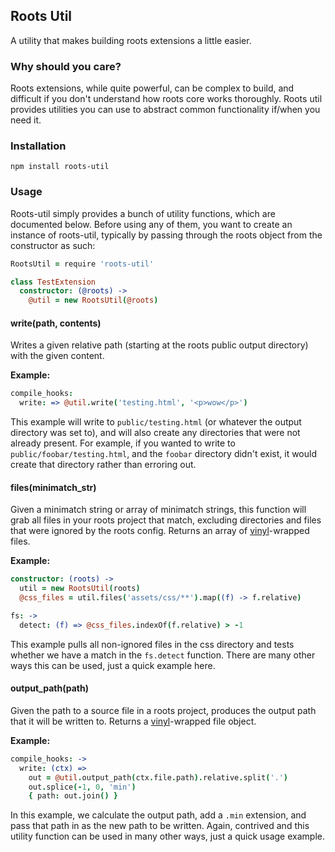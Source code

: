 Roots Util
----------

A utility that makes building roots extensions a little easier.

### Why should you care?

Roots extensions, while quite powerful, can be complex to build, and difficult if you don't understand how roots core works thoroughly. Roots util provides utilities you can use to abstract common functionality if/when you need it.

### Installation

```
npm install roots-util
```

### Usage

Roots-util simply provides a bunch of utility functions, which are documented below. Before using any of them, you want to create an instance of roots-util, typically by passing through the roots object from the constructor as such:

```coffee
RootsUtil = require 'roots-util'

class TestExtension
  constructor: (@roots) ->
    @util = new RootsUtil(@roots)
```

#### write(path, contents)

Writes a given relative path (starting at the roots public output directory) with the given content.

**Example:**    
```coffee
compile_hooks:
  write: => @util.write('testing.html', '<p>wow</p>')
```

This example will write to `public/testing.html` (or whatever the output directory was set to), and will also create any directories that were not already present. For example, if you wanted to write to `public/foobar/testing.html`, and the `foobar` directory didn't exist, it would create that directory rather than erroring out.

#### files(minimatch_str)

Given a minimatch string or array of minimatch strings, this function will grab all files in your roots project that match, excluding directories and files that were ignored by the roots config. Returns an array of [vinyl](https://github.com/wearefractal/vinyl)-wrapped files.

**Example:**     
```coffee
constructor: (roots) ->
  util = new RootsUtil(roots)
  @css_files = util.files('assets/css/**').map((f) -> f.relative)

fs: ->
  detect: (f) => @css_files.indexOf(f.relative) > -1
```

This example pulls all non-ignored files in the css directory and tests whether we have a match in the `fs.detect` function. There are many other ways this can be used, just a quick example here.

#### output_path(path)

Given the path to a source file in a roots project, produces the output path that it will be written to. Returns a [vinyl](https://github.com/wearefractal/vinyl)-wrapped file object.

**Example:**     
```coffee
compile_hooks: ->
  write: (ctx) =>
    out = @util.output_path(ctx.file.path).relative.split('.')
    out.splice(-1, 0, 'min')
    { path: out.join() }
```

In this example, we calculate the output path, add a `.min` extension, and pass that path in as the new path to be written. Again, contrived and this utility function can be used in many other ways, just a quick usage example.

